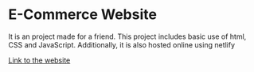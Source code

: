 <h1>E-Commerce Website</h1>
<p>It is an project made for a friend. This project includes basic use of html, CSS and JavaScript. Additionally, it is also hosted online using netlify</p>
<a href="https://pinitup123.netlify.app/">Link to the website</a>
